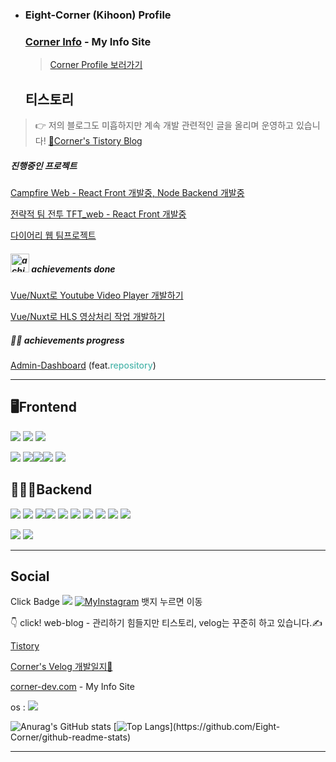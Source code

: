 - ### Eight-Corner (Kihoon) Profile


  ### [Corner Info](https://corner-dev.com) - My Info Site
  >
  > [Corner Profile 보러가기](https://corner-dev.com/#about)


  ## 티스토리

>   👉 저의 블로그도 미흡하지만 계속 개발 관련적인 글을 올리며 운영하고 있습니다! [🌱Corner's Tistory Blog](https://iu-corner.tistory.com)


##### 진행중인 프로젝트 
[Campfire Web - React Front 개발중, Node Backend 개발중 ](https://front-campfire-web.vercel.app/)

[전략적 팀 전투 TFT_web - React Front 개발중](https://front-toche-web.vercel.app/)

[다이어리 웹 팀프로젝트](https://github.com/eight-corner/diary_web)

##### <img src="https://user-images.githubusercontent.com/68332735/173863464-7c5e0d06-e797-4506-8b9f-77bb7d5a5acb.png" width="30px" height="30px" alt="achievements" style="display: inline-block;" /> achievements done
[Vue/Nuxt로 Youtube Video Player 개발하기](https://github.com/eight-corner/youtube-video-player)

[Vue/Nuxt로 HLS 영상처리 작업 개발하기](https://github.com/eight-corner/hls-player)
##### 🏃‍♂️ achievements progress
[Admin-Dashboard](https://admin-dashboard-psi-ten.vercel.app/) (feat.<a style="text-decoration: none; color: #4db6ac !important; font-weight:500;" href="https://github.com/eight-corner/admin-dashboard" rel="noopener">repository</a>)

---

## **🖥Frontend**



<img src="https://img.shields.io/badge/HTML5-black?style=flat&logo=HTML5&logoColor=E34f26"/> <img src="https://img.shields.io/badge/CSS3-black?style=flat&logo=CSS3&logoColor=1572b6"/> <img src="https://img.shields.io/badge/JavaScript-black?style=flat&logo=JavaScript&logoColor=f7df1e"/> 

<img src="https://img.shields.io/badge/Vue.js-3DDC84?style=flat-square&logo=Vue.js&logoColor=white"/> <img src="https://img.shields.io/badge/Ionic-white?style=flat&logo=Ionic&logoColor=3880FF"/><img src="https://img.shields.io/badge/Ant Design-white?style=flat&logo=Ant Design&logoColor=0170fe"/><img src="https://img.shields.io/badge/React-61DAFB?style=square&logo=React&logoColor=white"/> <img src="https://img.shields.io/badge/NuxtJS-green?style=flat&logo=Nuxt.js&logoColor=000000"/>



## **🧑🏻‍💻Backend**

<!-- <img src="https://img.shields.io/badge/Go-white?style=flat&logo=Go&logoColor=blue" width="80"/>  -->
<img src="https://img.shields.io/badge/Node-Express-green?style=flat&logo=Express&logoColor=000000"/>  <img src="https://img.shields.io/badge/Node.js-339933?style=flat-square&logo=node.js&logoColor=white"/> <img src="https://img.shields.io/badge/Java-white?style=flat&logo=Java&logoColor=007396"/><img src="https://img.shields.io/badge/Spring-black?style=flat&logo=Spring&logoColor=6db33f"/> <img src="https://img.shields.io/badge/RDBMS-MySQL-4479a1?style=flat&logo=MySQL&logoColor=4479a1"/> <img src="https://img.shields.io/badge/RDBMS-Oracle-f80000?style=flat&logo=Oracle&logoColor=f80000"/> <img src="https://img.shields.io/badge/RDBMS-SQLite3-003b57?style=flat&logo=MySQL&logoColor=003b57"/> <img src="https://img.shields.io/badge/Sequelize-52B0E7?style=for-the-badge&logo=Sequelize&logoColor=white"/>  <img src="https://img.shields.io/badge/CentOS-white?style=flat&logo=CentOS&logoColor=262577"/> <img src="https://img.shields.io/badge/Linux-Ubuntu-e95420?style=flat&logo=Ubuntu&logoColor=e95420"/> 



 <img src="https://img.shields.io/badge/Bitbucket-black?style=flat&logo=Bitbucket&logoColor=0052cc"/> <img src="https://img.shields.io/badge/Git-black?style=flat&logo=Git&logoColor=f05032"/> 

---

  ## **Social**

  

  Click Badge [![](https://img.shields.io/badge/GitHub-100000?style=for-the-badge&logo=github&logoColor=white)](https://github.com/eight-corner)  [![MyInstagram](https://img.shields.io/badge/Instagram-E4405F?style=for-the-badge&logo=instagram&logoColor=white)](https://instagram.com/kingrlgns/) 뱃지 누르면 이동

  

  👇 click! web-blog - 관리하기 힘들지만 티스토리, velog는 꾸준히 하고 있습니다.✍️

[Tistory](https://iu-corner.tistory.com)

  [Corner's Velog 개발일지🌱](https://velog.io/@corner3499)

  [corner-dev.com](https://corner-dev.com) - My Info Site



  os : <img src="https://img.shields.io/badge/mac%20os-000000?style=for-the-badge&logo=apple&logoColor=white" />

![Anurag's GitHub stats](https://github-readme-stats.vercel.app/api?username=Eight-Corner&show_icons=true&theme=tokyonight)
[![Top Langs](https://github-readme-stats.vercel.app/api/top-langs/?username=Eight-Corner&layout=compact&langs_count=10&hide=HTML,Shell,Less,TSQL,PLSQL,XSLT,Ruby,)](https://github.com/Eight-Corner/github-readme-stats)

---

<!-- 

  Recent Learning Projects Web. 
  [🌐Corner Mall : Connect Link](https://corner-mall-client.vercel.app/)

  -->

  <!--

    `<img src="https://img.shields.io/badge/라벨?style=flat-square&logo=node.js&logoColor=white"/>`

  라벨은 보통 뱃지에 보여질 `이름-색상코드` 형식

  이후 쿼리스트링 형식으로 ?style=flat-square (거의 고정) &logo와 &logoColor는 

  [simpleicons.org](https://simpleicons.org)에서 확인한다.

  

  https://img.shields.io/badge/Node.js-339933<MESSAGE>-<COLOR> 

  -->

  <!--
  **Eight-Corner/Eight-Corner** is a ✨ _special_ ✨ repository because its `README.md` (this file) appears on your GitHub profile.

  Here are some ideas to get you started:

  - 🔭 I’m currently working on ...
  - 🌱 I’m currently learning ...
  - 👯 I’m looking to collaborate on ...
  - 🤔 I’m looking for help with ...
  - 💬 Ask me about ...
  - 📫 How to reach me: ...
  - 😄 Pronouns: ...
  - ⚡ Fun fact: ...
    -->
